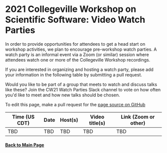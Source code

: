 # 2021 Collegeville Workshop on Scientific Software: Video Watch Parties

In order to provide opportunities for attendees to get a head start on workshop activities, we plan to encourage pre-workshop watch parties.  A watch party is an informal event via  a Zoom (or similar) session where attendees watch one or more of the Collegeville Workshop recordings.

If you are interested in organizing and hosting a watch party, please add your information in the following table by submitting a pull request.

Would you like to be part of a group that meets to watch and discuss talks like these? Join the CW21 Watch Parties Slack channel to vote on how often you'd like to meet and how new talks should be chosen. 

To edit this page, make a pull request for the [page source on GitHub](https://github.com/Collegeville/CW21/blob/master/WorkshopResources/WatchParty/WatchPartyList.md)

| **Time (US CDT)**| **Date** | **Host(s)** | **Video title(s)** | **Link (Zoom or other)** |
|---|---|---|---|---|
|TBD  | TBD | TBD | TBD | TBD |

#### [Back to Main Page](../../index.md)
